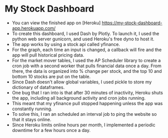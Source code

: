 # My Stock Dashboard

* You can view the finished app on [Heroku] https://my-stock-dashboard-app.herokuapp.com/
* To create this dashboard, I used Dash by Plotly.  To launch it, I used the python web server gunicorn, and used Heroku's free dyno to host it.
* The app works by using a stock api called yfinance.
* For the graph, each time an input is changed, a callback will fire and the app will pull historical pricing data.
* For the market mover tables, I used the AP Scheduler library to create a cron job with a second worker that pulls financial data once a day. From there, the data is organized into % change per stock, and the top 10 and bottom 10 stocks are put on the table.
* Since Dash doesn't allow global variables, I used pickle to store my dictionary of dataframes.
* One bug that I ran into is that after 30 minutes of inactivity, Heroku shuts the app, including all background activity and cron jobs running.  
* This meant that my yfinance pull stopped happening unless the app was constantly running.
* To solve this, I ran an scheduled an interval job to ping the website so that it stays online.
* Since Heroku limits online hours per month, I implemented a periodic downtime for a few hours once a day.
